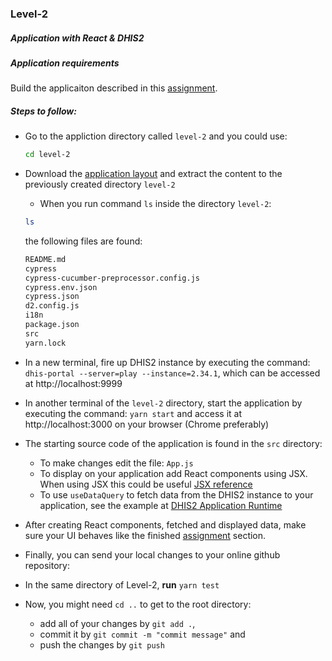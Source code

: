### Level-2
  ##### Application with React & DHIS2
  ##### Application requirements
  Build the applicaiton described in this [assignment](https://www.fiftythreetwenty.com/learn/mandatory-exercises/individual/two/).

  ##### Steps to follow:
  - Go to the appliction directory called `level-2` and you could use:
    ```bash
    cd level-2
    ```

   - Download the [application layout](https://www.fiftythreetwenty.com/learn/mandatory-exercises/individual/two/starting-point.zip) and extract the content to the previously created directory `level-2`
   
      - When you run command `ls` inside the directory `level-2`:

      ```bash
      ls
      ```
      the following files are found: 

        ```bash
        README.md
        cypress
        cypress-cucumber-preprocessor.config.js
        cypress.env.json
        cypress.json
        d2.config.js
        i18n
        package.json
        src
        yarn.lock
        ```

  - In a new terminal, fire up DHIS2 instance by executing the command: `dhis-portal --server=play --instance=2.34.1`, which can be accessed at http://localhost:9999
  - In another terminal of the `level-2` directory, start the application by executing the command: `yarn start` and access it at http://localhost:3000 on your browser (Chrome preferably)
  - The starting source code of the application is found in the `src` directory:
    - To make changes edit the file: `App.js`
    - To display on your application add React components using JSX. When using JSX this could be useful [JSX reference](https://ui.dhis2.nu/demo/?path=/story/alertbar--default)
    - To use `useDataQuery` to fetch data from the DHIS2 instance to your application, see the example at [DHIS2 Application Runtime](https://runtime.dhis2.nu/#/hooks/useDataQuery)
  - After creating React components, fetched and displayed data, make sure your UI behaves like the finished [assignment](https://www.fiftythreetwenty.com/learn/mandatory-exercises/individual/two/) section.
 
 
  - Finally, you can send your local changes to your online github repository: 

  - In the same directory of Level-2, **run** ```yarn test```
  - Now, you might need ```cd ..``` to get to the root directory:
    - add all of your changes by ```git add .```, 
    - commit it by ```git commit -m "commit message"``` and 
    - push the changes by ```git push``` 

  
